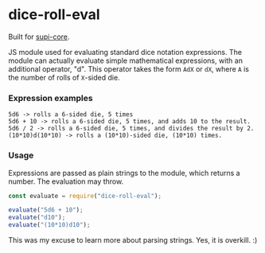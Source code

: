 # dice-roll-eval

Built for [supi-core](https://github.com/Supinic/supi-core).

JS module used for evaluating standard dice notation expressions. The module can actually evaluate simple mathematical expressions, with an additional operator, "d". This operator takes the form `AdX` or `dX`, where `A` is the number of rolls of `X`-sided die.

### Expression examples

```
5d6 -> rolls a 6-sided die, 5 times
5d6 + 10 -> rolls a 6-sided die, 5 times, and adds 10 to the result.
5d6 / 2 -> rolls a 6-sided die, 5 times, and divides the result by 2.
(10*10)d(10*10) -> rolls a (10*10)-sided die, (10*10) times.
```

### Usage

Expressions are passed as plain strings to the module, which returns a number. The evaluation may throw.

```js
const evaluate = require("dice-roll-eval");

evaluate("5d6 + 10");
evaluate("d10");
evaluate("(10*10)d10");
```

This was my excuse to learn more about parsing strings. Yes, it is overkill. :)